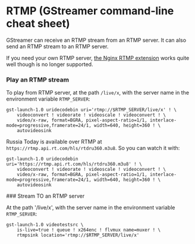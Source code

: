 # RTMP (GStreamer command-line cheat sheet)

GStreamer can receive an RTMP stream from an RTMP server. It can also send an RTMP stream to an RTMP server.

If you need your own RTMP server, [the Nginx RTMP extension](https://github.com/arut/nginx-rtmp-module) works quite well though is no longer supported.

### Play an RTMP stream

To play from RTMP server, at the path `/live/x`, with the server name in the environment variable `RTMP_SERVER`:

```
gst-launch-1.0 uridecodebin uri='rtmp://$RTMP_SERVER/live/x' ! \
    videoconvert ! videorate ! videoscale ! videoconvert ! \
    video/x-raw, format=BGRA, pixel-aspect-ratio=1/1, interlace-mode=progressive,framerate=24/1, width=640, height=360 ! \
    autovideosink
```

Russia Today is available over RTMP at `https://rtmp.api.rt.com/hls/rtdru360.m3u8`. So you can watch it with:

```
gst-launch-1.0 uridecodebin uri='https://rtmp.api.rt.com/hls/rtdru360.m3u8' ! \
    videoconvert ! videorate ! videoscale ! videoconvert ! \
    video/x-raw, format=BGRA, pixel-aspect-ratio=1/1, interlace-mode=progressive,framerate=24/1, width=640, height=360 ! \
    autovideosink
```

### Stream TO an RTMP server

At the path '/live/x', with the server name in the environment variable `RTMP_SERVER`:

```
gst-launch-1.0 videotestsrc \
    is-live=true ! queue ! x264enc ! flvmux name=muxer ! \
    rtmpsink location='rtmp://$RTMP_SERVER/live/x'
```
